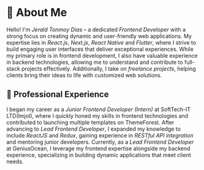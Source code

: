 # 👋 About Me

Hello! I'm *Jerald Tonmoy Dias* – a dedicated *Frontend Developer* with a strong focus on creating dynamic and user-friendly web applications. My expertise lies in *React.js*, *Next.js*, *React Native* and *Flutter*, where I strive to build engaging user interfaces that deliver exceptional experiences. While my primary role is in frontend development, I also have valuable experience in backend technologies, allowing me to understand and contribute to full-stack projects effectively. Additionally, I take on *freelance projects*, helping clients bring their ideas to life with customized web solutions.

## 💼 Professional Experience

I began my career as a *Junior Frontend Developer (Intern)* at SoftTech-IT LTD(Imjol), where I quickly honed my skills in frontend technologies and contributed to launching multiple templates on ThemeForest. After advancing to *Lead Frontend Developer*, I expanded my knowledge to include *ReactJS* and *Redux*, gaining experience in *RESTful API integration* and mentoring junior developers. Currently, as a *Lead Frontend Developer* at GeniusOcean, I leverage my frontend expertise alongside my backend experience, specializing in building dynamic applications that meet client needs.
